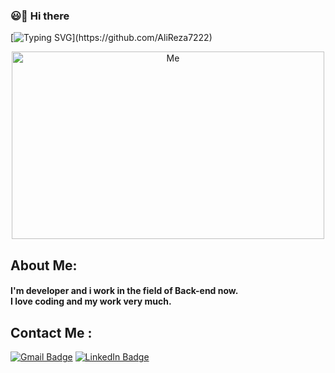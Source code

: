 ### 😃👋 Hi there 
[![Typing SVG](https://readme-typing-svg.herokuapp.com?color=%ff006f&lines=I\'m+Seyed+Alireza+Salehi+\.)](https://github.com/AliReza7222)
<p align="center"  >  
  <img 
src = "https://user-images.githubusercontent.com/87914098/144739127-1952c8a5-edc5-4685-98b6-b5b92838fbde.gif" alt="Me" width="500" height="300">
  </p>
  
## About Me:
<h4>
I'm developer and i work in the field of Back-end now.<br>
I love coding and my work very much.</h3>

## Contact Me :
  [![Gmail Badge](https://img.shields.io/badge/-ali.r.salehi99@gmail.com-c14438?style=flat-square&logo=Gmail&logoColor=white&link=mailto:ali.r.salehi99@gmail.com)](mailto:ali.r.salehi99@gmail.com)
  [![LinkedIn Badge](https://img.shields.io/badge/-LinkedIn-0198ae?style=flat-square&logo=LinkedIn&logoColor=white&link=https://www.linkedin.com/in/seyed-alireza-salehi)](https://www.linkedin.com/in/seyed-alireza-salehi)
